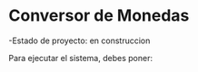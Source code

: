 <h1> Conversor de Monedas </h1>

-Estado de proyecto: en construccion

Para ejecutar el sistema, debes poner:
